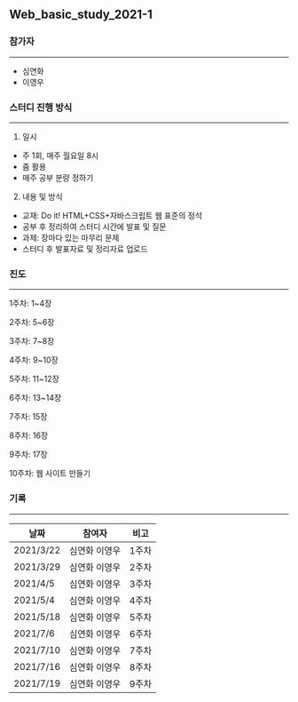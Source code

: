 ## Web_basic_study_2021-1

### 참가자
------------------------------------
* 심연화
* 이영우


### 스터디 진행 방식
------------------------------
1. 일시
* 주 1회, 매주 월요일 8시
* 줌 활용
* 매주 공부 분량 정하기

2. 내용 및 방식
* 교재: Do it! HTML+CSS+자바스크립트 웹 표준의 정석
* 공부 후 정리하여 스터디 시간에 발표 및 질문
* 과제: 장마다 있는 마무리 문제
* 스터디 후 발표자료 및 정리자료 업로드

### 진도
------------------------------
1주차: 1~4장

2주차: 5~6장

3주차: 7~8장

4주차: 9~10장

5주차: 11~12장

6주차: 13~14장

7주차: 15장

8주차: 16장

9주차: 17장

10주차: 웹 사이트 만들기

### 기록
------------------------------
|날짜|참여자|비고|
|----|------|----|
|2021/3/22|심연화 이영우|1주차|
|2021/3/29|심연화 이영우|2주차|
|2021/4/5|심연화 이영우|3주차|
|2021/5/4|심연화 이영우|4주차|
|2021/5/18|심연화 이영우|5주차|
|2021/7/6|심연화 이영우|6주차|
|2021/7/10|심연화 이영우|7주차|
|2021/7/16|심연화 이영우|8주차|
|2021/7/19|심연화 이영우|9주차|

